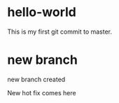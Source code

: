 # hello-world

This is my first git commit to master.

# new branch
new branch created

New hot fix comes here
